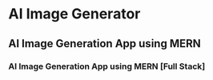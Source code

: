 # AI Image Generator

## AI Image Generation App using MERN

### AI Image Generation App using MERN [Full Stack]
